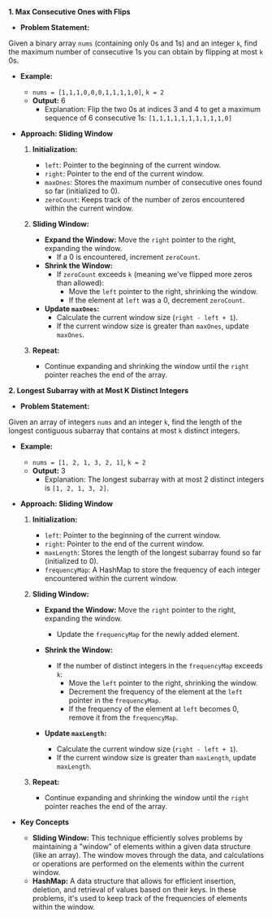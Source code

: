 **1. Max Consecutive Ones with Flips**

* **Problem Statement:**

Given a binary array `nums` (containing only 0s and 1s) and an integer `k`, find the maximum number of consecutive 1s you can obtain by flipping at most `k` 0s.

* **Example:**

    * `nums = [1,1,1,0,0,0,1,1,1,1,0]`, `k = 2`
    * **Output:** 6
        * Explanation: Flip the two 0s at indices 3 and 4 to get a maximum sequence of 6 consecutive 1s: `[1,1,1,1,1,1,1,1,1,1,0]`

* **Approach: Sliding Window**

    1. **Initialization:**
        - `left`: Pointer to the beginning of the current window.
        - `right`: Pointer to the end of the current window.
        - `maxOnes`: Stores the maximum number of consecutive ones found so far (initialized to 0).
        - `zeroCount`: Keeps track of the number of zeros encountered within the current window.

    2. **Sliding Window:**
        - **Expand the Window:** Move the `right` pointer to the right, expanding the window.
            - If a 0 is encountered, increment `zeroCount`.
        - **Shrink the Window:**
            - If `zeroCount` exceeds `k` (meaning we've flipped more zeros than allowed):
                - Move the `left` pointer to the right, shrinking the window.
                - If the element at `left` was a 0, decrement `zeroCount`.
        - **Update `maxOnes`:**
            - Calculate the current window size (`right - left + 1`).
            - If the current window size is greater than `maxOnes`, update `maxOnes`.

    3. **Repeat:**
        - Continue expanding and shrinking the window until the `right` pointer reaches the end of the array.

**2. Longest Subarray with at Most K Distinct Integers**

* **Problem Statement:**

Given an array of integers `nums` and an integer `k`, find the length of the longest contiguous subarray that contains at most `k` distinct integers.

* **Example:**

    * `nums = [1, 2, 1, 3, 2, 1]`, `k = 2`
    * **Output:** 3
        * Explanation: The longest subarray with at most 2 distinct integers is `[1, 2, 1, 3, 2]`.

* **Approach: Sliding Window**

    1. **Initialization:**
        - `left`: Pointer to the beginning of the current window.
        - `right`: Pointer to the end of the current window.
        - `maxLength`: Stores the length of the longest subarray found so far (initialized to 0).
        - `frequencyMap`: A HashMap to store the frequency of each integer encountered within the current window.

    2. **Sliding Window:**
        - **Expand the Window:** Move the `right` pointer to the right, expanding the window.
            - Update the `frequencyMap` for the newly added element.

        - **Shrink the Window:**
            - If the number of distinct integers in the `frequencyMap` exceeds `k`:
                - Move the `left` pointer to the right, shrinking the window.
                - Decrement the frequency of the element at the `left` pointer in the `frequencyMap`.
                - If the frequency of the element at `left` becomes 0, remove it from the `frequencyMap`.

        - **Update `maxLength`:**
            - Calculate the current window size (`right - left + 1`).
            - If the current window size is greater than `maxLength`, update `maxLength`.

    3. **Repeat:**
        - Continue expanding and shrinking the window until the `right` pointer reaches the end of the array.

* **Key Concepts**

    * **Sliding Window:** This technique efficiently solves problems by maintaining a "window" of elements within a given data structure (like an array). The window moves through the data, and calculations or operations are performed on the elements within the current window.
    * **HashMap:** A data structure that allows for efficient insertion, deletion, and retrieval of values based on their keys. In these problems, it's used to keep track of the frequencies of elements within the window.